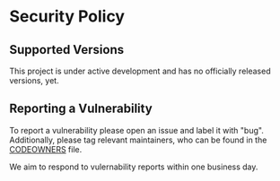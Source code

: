 # Security Policy

## Supported Versions

This project is under active development and has no officially released versions, yet.

## Reporting a Vulnerability

To report a vulnerability please open an issue and label it with "bug". Additionally,
please tag relevant maintainers, who can be found in
the [CODEOWNERS](https://github.com/TBD54566975/ssi-sdk/blob/main/CODEOWNERS) file.

We aim to respond to vulernability reports within one business day.
